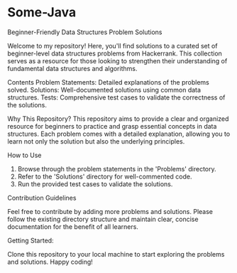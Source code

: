 # Some-Java
Beginner-Friendly Data Structures Problem Solutions

Welcome to my repository! Here, you'll find solutions to a curated set of beginner-level data structures problems from Hackerrank. This collection serves as a resource for those looking to strengthen their understanding of fundamental data structures and algorithms.


Contents
Problem Statements: Detailed explanations of the problems solved.
Solutions: Well-documented solutions using common data structures.
Tests: Comprehensive test cases to validate the correctness of the solutions.


Why This Repository?
This repository aims to provide a clear and organized resource for beginners to practice and grasp essential concepts in data structures. Each problem comes with a detailed explanation, allowing you to learn not only the solution but also the underlying principles.

How to Use
1. Browse through the problem statements in the 'Problems' directory.
2. Refer to the 'Solutions' directory for well-commented code.
3. Run the provided test cases to validate the solutions.

Contribution Guidelines

Feel free to contribute by adding more problems and solutions. Please follow the existing directory structure and maintain clear, concise documentation for the benefit of all learners.

Getting Started:

Clone this repository to your local machine to start exploring the problems and solutions. Happy coding!
